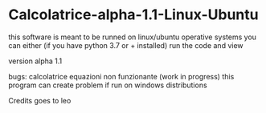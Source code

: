 # Calcolatrice-alpha-1.1-Linux-Ubuntu

this software is meant to be runned on linux/ubuntu operative systems you can either (if you have python 3.7 or + installed) run the code and view

version alpha 1.1

bugs: calcolatrice equazioni non funzionante (work in progress) this program can create problem if run on windows distributions

Credits goes to leo
